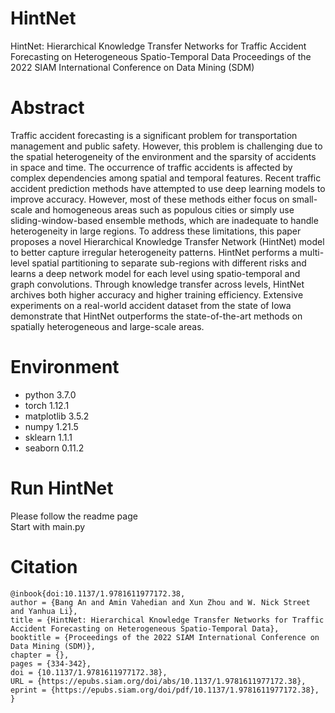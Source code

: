 # HintNet
HintNet: Hierarchical Knowledge Transfer Networks for Traffic Accident Forecasting on Heterogeneous Spatio-Temporal Data
Proceedings of the 2022 SIAM International Conference on Data Mining (SDM)

# Abstract
Traffic accident forecasting is a significant problem for transportation management and public safety. However, this problem is challenging due to the spatial heterogeneity of the environment and the sparsity of accidents in space and time. The occurrence of traffic accidents is affected by complex dependencies among spatial and temporal features. Recent traffic accident prediction methods have attempted to use deep learning models to improve accuracy. However, most of these methods either focus on small-scale and homogeneous areas such as populous cities or simply use sliding-window-based ensemble methods, which are inadequate to handle heterogeneity in large regions. To address these limitations, this paper proposes a novel Hierarchical Knowledge Transfer Network (HintNet) model to better capture irregular heterogeneity patterns. HintNet performs a multi-level spatial partitioning to separate sub-regions with different risks and learns a deep network model for each level using spatio-temporal and graph convolutions. Through knowledge transfer across levels, HintNet archives both higher accuracy and higher training efficiency. Extensive experiments on a real-world accident dataset from the state of Iowa demonstrate that HintNet outperforms the state-of-the-art methods on spatially heterogeneous and large-scale areas.

# Environment
- python 3.7.0
- torch 1.12.1
- matplotlib 3.5.2
- numpy 1.21.5
- sklearn 1.1.1
- seaborn 0.11.2

# Run HintNet
Please follow the readme page \
Start with main.py

# Citation
```
@inbook{doi:10.1137/1.9781611977172.38,
author = {Bang An and Amin Vahedian and Xun Zhou and W. Nick Street and Yanhua Li},
title = {HintNet: Hierarchical Knowledge Transfer Networks for Traffic Accident Forecasting on Heterogeneous Spatio-Temporal Data},
booktitle = {Proceedings of the 2022 SIAM International Conference on Data Mining (SDM)},
chapter = {},
pages = {334-342},
doi = {10.1137/1.9781611977172.38},
URL = {https://epubs.siam.org/doi/abs/10.1137/1.9781611977172.38},
eprint = {https://epubs.siam.org/doi/pdf/10.1137/1.9781611977172.38},
}
```
